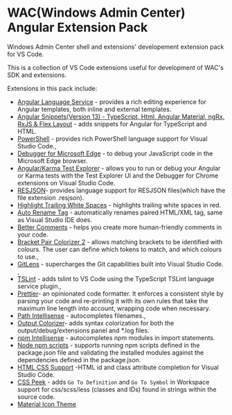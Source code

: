 # WAC(Windows Admin Center) Angular Extension Pack
Windows Admin Center shell and extensions' developement extension pack for VS Code.

This is a collection of VS Code extensions useful for development of WAC's SDK and extensions.

Extensions in this pack include:
- [Angular Language Service](https://marketplace.visualstudio.com/items?itemName=Angular.ng-template) - provides a rich editing experience for Angular templates, both inline and external templates.
- [Angular Snippets(Version 13) - TypeScript, Html, Angular Material, ngRx, RxJS & Flex Layout](https://marketplace.visualstudio.com/items?itemName=johnpapa.Angular2) - adds snippets for Angular for TypeScript and HTML.
- [PowerShell](https://marketplace.visualstudio.com/items?itemName=ms-vscode.PowerShell) - provides rich PowerShell language support for Visual Studio Code.,
- [Debugger for Microsoft Edge](https://marketplace.visualstudio.com/items?itemName=msjsdiag.debugger-for-edge) -  to debug your JavaScript code in the Microsoft Edge browser.
- [Angular/Karma Test Explorer](https://marketplace.visualstudio.com/items?itemName=raagh.angular-karma-test-explorer) - allows you to run or debug your Angular or Karma tests with the Test Explorer UI and the Debugger for Chrome extensions on Visual Studio Code.
- [RESJSON](https://marketplace.visualstudio.com/items?itemName=cmwendwa.resjson)- provides language support for RESJSON files(which have the file extension .resjson).
- [Highlight Trailing White Spaces](https://marketplace.visualstudio.com/items?itemName=ybaumes.highlight-trailing-white-spaces) -  highlights trailing white spaces in red.
- [Auto Rename Tag](https://marketplace.visualstudio.com/items?itemName=formulahendry.auto-rename-tag) - automatically renames paired HTML/XML tag, same as Visual Studio IDE does.
- [Better Comments](https://marketplace.visualstudio.com/items?itemName=aaron-bond.better-comments) - helps you create more human-friendly comments in your code.
- [Bracket Pair Colorizer 2](https://marketplace.visualstudio.com/items?itemName=CoenraadS.bracket-pair-colorizer-2) - allows matching brackets to be identified with colours. The user can define which tokens to match, and which colours to use.,
- [GitLens](https://marketplace.visualstudio.com/items?itemName=eamodio.gitlens) - supercharges the Git capabilities built into Visual Studio Code. ,
- [TSLint](https://marketplace.visualstudio.com/items?itemName=ms-vscode.vscode-typescript-tslint-plugin) - adds tslint to VS Code using the TypeScript TSLint language service plugin.,
- [Prettier](https://marketplace.visualstudio.com/items?itemName=esbenp.prettier-vscode)- an opinionated code formatter. It enforces a consistent style by parsing your code and re-printing it with its own rules that take the maximum line length into account, wrapping code when necessary.
- [Path Intellisense](https://marketplace.visualstudio.com/items?itemName=christian-kohler.path-intellisense) - autocompletes filenames.,
- [Output Colorizer](https://marketplace.visualstudio.com/items?itemName=IBM.output-colorizer)- adds syntax colorization for both the output/debug/extensions panel and *.log files.
- [npm Intellisense](https://marketplace.visualstudio.com/items?itemName=christian-kohler.npm-intellisense) - autocompletes npm modules in import statements.
- [Node npm scripts](https://marketplace.visualstudio.com/items?itemName=eg2.vscode-npm-script) -  supports running npm scripts defined in the package.json file and validating the installed modules against the dependencies defined in the package.json.
- [HTML CSS Support](https://marketplace.visualstudio.com/items?itemName=ecmel.vscode-html-css) -HTML id and class attribute completion for Visual Studio Code.
- [CSS Peek](https://marketplace.visualstudio.com/items?itemName=pranaygp.vscode-css-peek) - adds `Go To Definition` and `Go To Symbol` in Workspace support for css/scss/less (classes and IDs) found in strings within the source code.
- [Material Icon Theme](https://marketplace.visualstudio.com/items?itemName=PKief.material-icon-theme)
